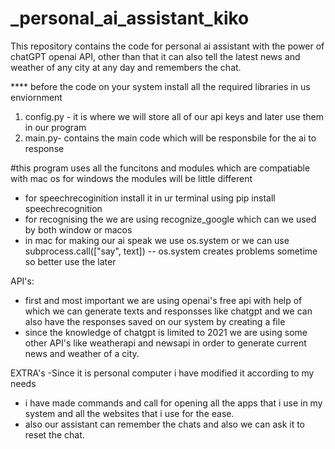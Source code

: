 # _personal_ai_assistant_kiko
This repository contains the code for personal ai assistant with the power of chatGPT openai API, other than that it can also tell the latest news and weather of any city at any day and remembers the chat.

 **** before the code on your system install all the required libraries in us enviornment
 
1. config.py - it is where we will store all of our api keys and later use them in our program
2. main.py- contains the main code which will be responsbile for the ai to response

#this program uses all the funcitons and modules which are compatiable with mac os for windows the modules will be little different

- for speechrecoginition install it in ur terminal using pip install speechrecognition
- for recognising the we are using recognize_google which can we used by both window or macos
- in mac for making our ai speak we use os.system or we can use  subprocess.call(["say", text]) -- os.system creates problems sometime so 
  better use the later

API's:
- first and most important we are using openai's free api with help of which we can generate texts and responsses like chatgpt and we can also have the responses saved on our system by creating a file
- since the knowledge of chatgpt is limited to 2021 we are using some other API's like weatherapi and newsapi in order to generate current news and weather of a city.

EXTRA's
-Since it is personal computer i have modified it according to my needs 
- i have made commands and call for opening all the apps that i use in my system and all the websites that i use for the ease.
- also our assistant can remember the chats and also we can ask it to reset the chat.
  
